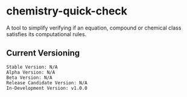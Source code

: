 # chemistry-quick-check
A tool to simplify verifying if an equation, compound or chemical class satisfies its computational rules.

## Current Versioning
```
Stable Version: N/A
Alpha Version: N/A
Beta Version: N/A
Release Candidate Version: N/A
In-Development Version: v1.0.0
```